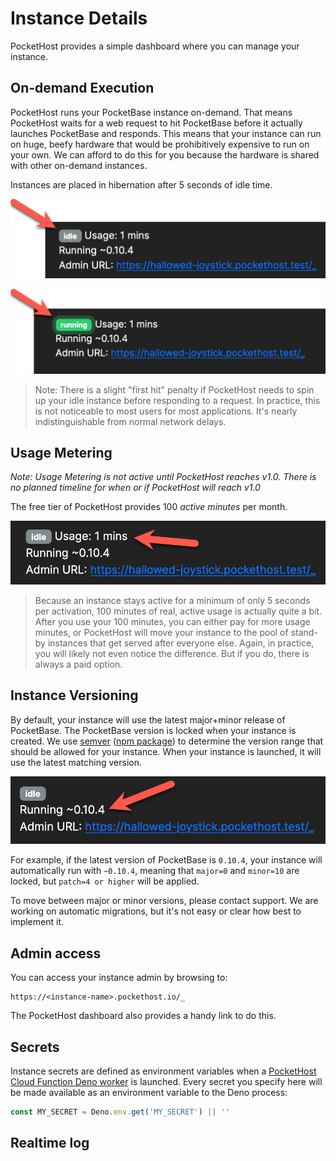 # Instance Details

PocketHost provides a simple dashboard where you can manage your instance.

## On-demand Execution

PocketHost runs your PocketBase instance on-demand. That means PocketHost waits for a web request to hit PocketBase before it actually launches PocketBase and responds. This means that your instance can run on huge, beefy hardware that would be prohibitively expensive to run on your own. We can afford to do this for you because the hardware is shared with other on-demand instances.

Instances are placed in hibernation after 5 seconds of idle time.

![](2023-01-05-22-22-47.png)

![](2023-01-05-22-21-17.png)

> Note: There is a slight "first hit" penalty if PocketHost needs to spin up your idle instance before responding to a request. In practice, this is not noticeable to most users for most applications. It's nearly indistinguishable from normal network delays.

## Usage Metering

_Note: Usage Metering is not active until PocketHost reaches v1.0. There is no planned timeline for when or if PocketHost will reach v1.0_

The free tier of PocketHost provides 100 _active minutes_ per month.

![](2023-01-05-23-02-49.png)

> Because an instance stays active for a minimum of only 5 seconds per activation, 100 minutes of real, active usage is actually quite a bit. After you use your 100 minutes, you can either pay for more usage minutes, or PocketHost will move your instance to the pool of stand-by instances that get served after everyone else. Again, in practice, you will likely not even notice the difference. But if you do, there is always a paid option.

## Instance Versioning

By default, your instance will use the latest major+minor release of PocketBase. The PocketBase version is locked when your instance is created. We use [semver](https://semver.org/) ([npm package](https://docs.npmjs.com/cli/v6/using-npm/semver)) to determine the version range that should be allowed for your instance. When your instance is launched, it will use the latest matching version.

![](2023-01-05-22-03-18.png)

For example, if the latest version of PocketBase is `0.10.4`, your instance will automatically run with `~0.10.4`, meaning that `major=0` and `minor=10` are locked, but `patch=4 or higher` will be applied.

To move between major or minor versions, please contact support. We are working on automatic migrations, but it's not easy or clear how best to implement it.

## Admin access

You can access your instance admin by browsing to:

```
https://<instance-name>.pockethost.io/_
```

The PocketHost dashboard also provides a handy link to do this.

## Secrets

Instance secrets are defined as environment variables when a [PocketHost Cloud Function Deno worker](broken-reference) is launched. Every secret you specify here will be made available as an environment variable to the Deno process:

```ts
const MY_SECRET = Deno.env.get('MY_SECRET') || ''
```

## Realtime log
